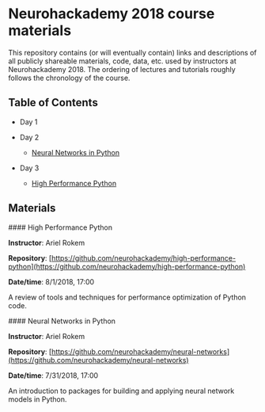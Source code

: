 # Neurohackademy 2018 course materials

This repository contains (or will eventually contain) links and descriptions of all publicly shareable materials, code, data, etc. used by instructors at Neurohackademy 2018. The ordering of lectures and tutorials roughly follows the chronology of the course.

## Table of Contents

* Day 1


* Day 2
	* [Neural Networks in Python](#bl2)

* Day 3
	* [High Performance Python](#bl1)



## Materials
<a id="bl1"></a>#### High Performance Python

**Instructor**: Ariel Rokem

**Repository**: [https://github.com/neurohackademy/high-performance-python](https://github.com/neurohackademy/high-performance-python)

**Date/time**: 8/1/2018, 17:00

A review of tools and techniques for performance optimization of Python code.

<a id="bl2"></a>#### Neural Networks in Python

**Instructor**: Ariel Rokem

**Repository**: [https://github.com/neurohackademy/neural-networks](https://github.com/neurohackademy/neural-networks)

**Date/time**: 7/31/2018, 17:00

An introduction to packages for building and applying neural network models in Python.

